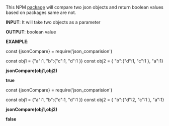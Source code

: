 This NPM [package](https://www.npmjs.com/package/json_comparision) will compare two json objects and return boolean values based on packages same are not.

__INPUT__: It will take two objects as a parameter

__OUTPUT__: boolean value 

__EXAMPLE__:

const {jsonCompare} = require('json_comparision')

const obj1 = {"a":1, "b":{"c":1, "d":1 }} 
const obj2 = { "b":{"d":1, "c":1 }, "a":1}

__jsonCompare(obj1,obj2)__ 

__true__

const {jsonCompare} = require('json_comparision')

const obj1 = {"a":1, "b":{"c":1, "d":1 }} 
const obj2 = { "b":{"d":2, "c":1 }, "a":1}

__jsonCompare(obj1,obj2)__

__false__


